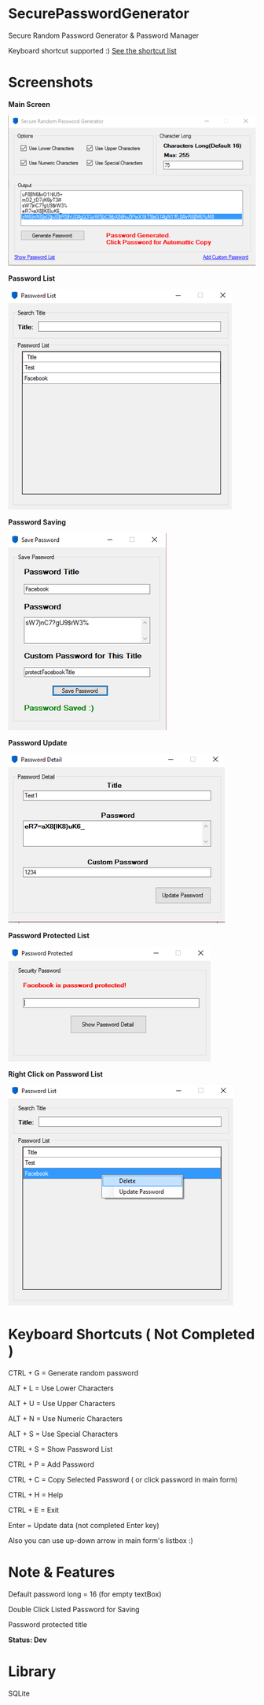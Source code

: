 # SecurePasswordGenerator

Secure Random Password Generator &amp; Password Manager

Keyboard shortcut supported :) [See the shortcut list](#keyboard-shortcuts--not-completed-)

# Screenshots

**Main Screen**

![images/main.PNG](images/main.PNG)

**Password List**

![images/main.PNG](images/passlist.PNG)

**Password Saving**

![images/protect.PNG](images/protect.PNG)

**Password Update**

![images/updatePassword.PNG](images/updatePassword.PNG)

**Password Protected List**

![images/protectPass.PNG](images/protectPass.PNG)

**Right Click on Password List**

![images/rightClick.PNG](images/rightClick.PNG)

# Keyboard Shortcuts ( Not Completed )

CTRL + G = Generate random password

ALT + L = Use Lower Characters

ALT + U = Use Upper Characters

ALT + N = Use Numeric Characters

ALT + S = Use Special Characters

CTRL + S = Show Password List

CTRL + P = Add Password

CTRL + C = Copy Selected Password ( or click password in main form)

CTRL + H = Help

CTRL + E = Exit

Enter = Update data (not completed Enter key)

Also you can use up-down arrow in main form's listbox :)

# Note & Features

Default password long = 16 (for empty textBox)

Double Click Listed Password for Saving

Password protected title

**Status: Dev**

# Library

SQLite
